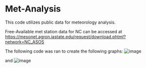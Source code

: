 # Met-Analysis
This code utilizes public data for meteorology analysis.

Free-Available met station data for NC can be accessed at https://mesonet.agron.iastate.edu/request/download.phtml?network=NC_ASOS

The following code was ran to create the following graphs: 
![image](https://github.com/DylJames/Met-Analysis/assets/152208291/bf874b9e-00ae-4ff5-b944-98c9a0a784a9)

and 
![image](https://github.com/DylJames/Met-Analysis/assets/152208291/29f5a863-d9be-49c5-a124-0941199e4d44)


